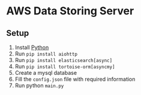 # AWS Data Storing Server

## Setup

1. Install [Python](https://www.python.org/)
2. Run `pip install aiohttp`
3. Run `pip install elasticsearch[async]`
4. Run `pip install tortoise-orm[asyncmy]`
5. Create a mysql database 
6. Fill the `config.json` file with required information
7. Run python `main.py`